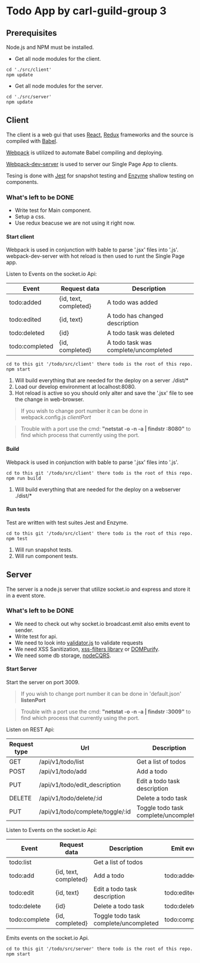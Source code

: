 # Todo App by carl-guild-group 3

## Prerequisites
Node.js and NPM must be installed.

* Get all node modules for the client.
``` CMD/Bash
cd './src/client'
npm update
```

* Get all node modules for the server.
``` CMD/Bash
cd './src/server'
npm update
```


## Client
The client is a web gui that uses [React](https://facebook.github.io/react/), [Redux](http://redux.js.org/) frameworks and the source is compiled with [Babel](https://babeljs.io/).

[Webpack](https://github.com/webpack/webpack) is utilized to automate Babel compiling and deploying.

[Webpack-dev-server](https://webpack.github.io/docs/webpack-dev-server.html) is used to server our Single Page App to clients.

Tesing is done with [Jest](https://facebook.github.io/jest/) for snapshot testing and [Enzyme](https://github.com/airbnb/enzyme) shallow testing on components.

### What's left to be DONE
* Write test for Main component.
* Setup a css.
* Use redux beacuse we are not using it right now.


#### Start client
Webpack is used in conjunction with bable to parse '.jsx' files into '.js'.
webpack-dev-server with hot reload is then used to runt the Single Page app.

Listen to Events on the socket.io Api:

| Event                          |Request data           | Description                           |
| ------------------------------ | --------------------- | ------------------------------------- |
|todo:added                      |{id, text, completed}  | A todo was added                      |
|todo:edited                     |{id, text}             | A todo has changed description        |
|todo:deleted                    |{id}                   | A todo task was deleted               |
|todo:completed                  |{id, completed}        | A todo task was complete/uncompleted  |



``` CMD/Bash
cd to this git '/todo/src/client' there todo is the root of this repo.
npm start
```
1. Will build everything that are needed for the deploy on a server  ./dist/*
2. Load our develop environment at localhost:8080.
3. Hot reload is active so you should only alter and save the '.jsx' file to see the change in web-browser.

> If you wish to change port number it can be done in webpack.config.js *clientPort*

> Trouble with a port use the cmd: **"netstat -o -n -a | findstr :8080"** to find which process that currently using the port.

#### Build
Webpack is used in conjunction with bable to parse '.jsx' files into '.js'.

``` CMD/Bash
cd to this git '/todo/src/client' there todo is the root of this repo.
npm run build
```
1. Will build everything that are needed for the deploy on a webserver  ./dist/*

#### Run tests
Test are written with test suites Jest and Enzyme.
``` CMD/Bash
cd to this git '/todo/src/client' there todo is the root of this repo.
npm test
```
1. Will run snapshot tests.
2. Will run component tests.


## Server
The server is a node.js server that utilize socket.io and express and store it in a event store.

### What's left to be DONE
* We need to check out why socket.io  broadcast.emit  also emits event to sender.
* Write test for api.
* We need to look into [validator.js](https://www.npmjs.com/package/validator) to validate requests
* We need XSS Sanitization, [xss-filters library](https://github.com/yahoo/xss-filters) or [DOMPurify](https://github.com/cure53/DOMPurify).
* We need some db storage, [nodeCQRS](https://github.com/jamuhl/nodeCQRS).


#### Start Server
Start the server on port 3009.
> If you wish to change port number it can be done in 'default.json' **listenPort**

> Trouble with a port use the cmd: **"netstat -o -n -a | findstr :3009"** to find which process that currently using the port.

Listen on REST Api:

|Request type| Url                            | Description                           |Emit event      |
| ---------- | ------------------------------ | ------------------------------------- | -------------- |
|GET         |/api/v1/todo/list               | Get a list of todos                   |                |
|POST        |/api/v1/todo/add                | Add a todo                            | todo:added     |
|PUT         |/api/v1/todo/edit_description   | Edit a todo task description          | todo:edited    |
|DELETE      |/api/v1/todo/delete/:id         | Delete a todo task                    | todo:deleted   |
|PUT         |/api/v1/todo/complete/toggle/:id| Toggle todo task complete/uncompleted | todo:completed |


Listen to Events on the socket.io Api:

| Event                          |Request data           | Description                           |Emit event      |
| ------------------------------ | --------------------- | ------------------------------------- | -------------- |
|todo:list                       |                       | Get a list of todos                   |                |
|todo:add                        |{id, text, completed}  | Add a todo                            | todo:added     |
|todo:edit                       |{id, text}             | Edit a todo task description          | todo:edited    |
|todo:delete                     |{id}                   | Delete a todo task                    | todo:deleted   |
|todo:complete                   |{id, completed}        | Toggle todo task complete/uncompleted | todo:completed |

Emits events on the socket.io Api.

``` CMD/Bash
cd to this git '/todo/src/server' there todo is the root of this repo.
npm start
```
